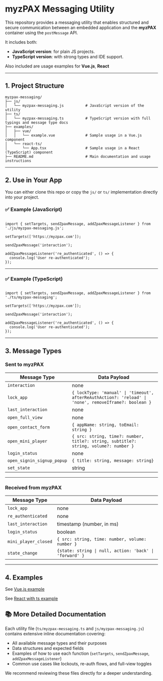 # myzPAX Messaging Utility

This repository provides a messaging utility that enables structured and secure communication between an embedded application and the **myzPAX** container using the `postMessage` API.

It includes both:

- **JavaScript version**: for plain JS projects.
- **TypeScript version**: with strong types and IDE support.

Also included are usage examples for **Vue.js**, **React**

---

## 1. Project Structure

```
myzpax-messaging/
├── js/
│   └── myzpax-messaging.js          # JavaScript version of the utility
├── ts/
│   └── myzpax-messaging.ts          # TypeScript version with full typings and message type docs
├── examples/
│   ├── vue/
│   │   └── example.vue              # Sample usage in a Vue.js component
│   └── react-ts/
│       └── App.tsx                  # Sample usage in a React (TypeScript) component
├── README.md                        # Main documentation and usage instructions
```

---

## 2. Use in Your App

You can either clone this repo or copy the `js/` or `ts/` implementation directly into your project.

### ✅ Example (JavaScript)

<pre lang="js"><code>
import { setTargets, sendZpaxMessage, addZpaxMessageListener } from './js/myzpax-messaging.js';

setTargets(['https://myzpax.com']);

sendZpaxMessage('interaction');

addZpaxMessageListener('re_authenticated', () => {
  console.log('User re-authenticated');
});
</code></pre>

---

### ✅ Example (TypeScript)

<pre lang="ts"><code>
import { setTargets, sendZpaxMessage, addZpaxMessageListener } from './ts/myzpax-messaging';

setTargets(['https://myzpax.com']);

sendZpaxMessage('interaction');

addZpaxMessageListener('re_authenticated', () => {
  console.log('User re-authenticated');
});
</code></pre>

---

## 3. Message Types

### Sent **to** myzPAX

| Message Type               | Data Payload                                                                                          |
| -------------------------- | ----------------------------------------------------------------------------------------------------- |
| `interaction`              | none                                                                                                  |
| `lock_app`                 | `{ lockType: 'manual' \| 'timeout', afterReAuthAction?: 'reload' \| 'none', removeIframe?: boolean }` |
| `last_interaction`         | none                                                                                                  |
| `open_full_view`           | none                                                                                                  |
| `open_contact_form`        | `{ appName: string, toEmail: string }`                                                                |
| `open_mini_player`         | `{ src: string, time?: number, title?: string, subtitle?: string, volume?: number }`                  |
| `login_status`             | none                                                                                                  |
| `open_signin_signup_popup` | `{ title: string, message: string}`                                                                   |
| `set_state`                | string                                                                                                |

---

### Received **from** myzPAX

| Message Type         | Data Payload                                            |
| -------------------- | ------------------------------------------------------- |
| `lock_app`           | none                                                    |
| `re_authenticated`   | none                                                    |
| `last_interaction`   | timestamp (number, in ms)                               |
| `login_status`       | boolean                                                 |
| `mini_player_closed` | `{ src: string, time: number, volume: number }`         |
| `state_change`       | `{state: string \| null, action: 'back' \| 'forward' }` |

---

## 4. Examples

See [Vue.js example](./examples/vue/example.vue)

See [React with ts example](./examples/react-ts/App.tsx)

## 📚 More Detailed Documentation

Each utility file (`ts/myzpax-messaging.ts` and `js/myzpax-messaging.js`) contains extensive inline documentation covering:

- All available message types and their purposes
- Data structures and expected fields
- Examples of how to use each function (`setTargets`, `sendZpaxMessage`, `addZpaxMessageListener`)
- Common use cases like lockouts, re-auth flows, and full-view toggles

We recommend reviewing these files directly for a deeper understanding.
